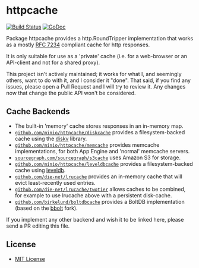 httpcache
=========

[![Build Status](https://travis-ci.org/minio/httpcache.svg?branch=master)](https://travis-ci.org/minio/httpcache) [![GoDoc](https://godoc.org/github.com/minio/httpcache?status.svg)](https://godoc.org/github.com/minio/httpcache)

Package httpcache provides a http.RoundTripper implementation that works as a mostly [RFC 7234](https://tools.ietf.org/html/rfc7234) compliant cache for http responses.

It is only suitable for use as a 'private' cache (i.e. for a web-browser or an API-client and not for a shared proxy).

This project isn't actively maintained; it works for what I, and seemingly others, want to do with it, and I consider it "done". That said, if you find any issues, please open a Pull Request and I will try to review it. Any changes now that change the public API won't be considered.

Cache Backends
--------------

- The built-in 'memory' cache stores responses in an in-memory map.
- [`github.com/minio/httpcache/diskcache`](https://github.com/minio/httpcache/tree/master/diskcache) provides a filesystem-backed cache using the [diskv](https://github.com/peterbourgon/diskv) library.
- [`github.com/minio/httpcache/memcache`](https://github.com/minio/httpcache/tree/master/memcache) provides memcache implementations, for both App Engine and 'normal' memcache servers.
- [`sourcegraph.com/sourcegraph/s3cache`](https://sourcegraph.com/github.com/sourcegraph/s3cache) uses Amazon S3 for storage.
- [`github.com/minio/httpcache/leveldbcache`](https://github.com/minio/httpcache/tree/master/leveldbcache) provides a filesystem-backed cache using [leveldb](https://github.com/syndtr/goleveldb/leveldb).
- [`github.com/die-net/lrucache`](https://github.com/die-net/lrucache) provides an in-memory cache that will evict least-recently used entries.
- [`github.com/die-net/lrucache/twotier`](https://github.com/die-net/lrucache/tree/master/twotier) allows caches to be combined, for example to use lrucache above with a persistent disk-cache.
- [`github.com/birkelund/boltdbcache`](https://github.com/birkelund/boltdbcache) provides a BoltDB implementation (based on the [bbolt](https://github.com/coreos/bbolt) fork).

If you implement any other backend and wish it to be linked here, please send a PR editing this file.

License
-------

-	[MIT License](LICENSE.txt)
